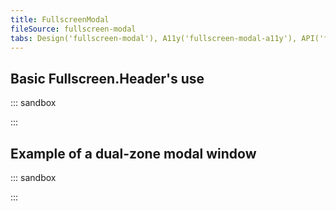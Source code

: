 ```yaml
---
title: FullscreenModal
fileSource: fullscreen-modal
tabs: Design('fullscreen-modal'), A11y('fullscreen-modal-a11y'), API('fullscreen-modal-api'), Example('fullscreen-modal-code'), Changelog('fullscreen-modal-changelog')
---
```


## Basic Fullscreen.Header's use

::: sandbox

<script lang="tsx">
  export Demo from './examples/basic_fullscreen.header's_use.tsx';
</script>

:::

## Example of a dual-zone modal window

::: sandbox

<script lang="tsx">
  export Demo from './examples/example_of_a_dual-zone_modal_window.tsx';
</script>

:::
